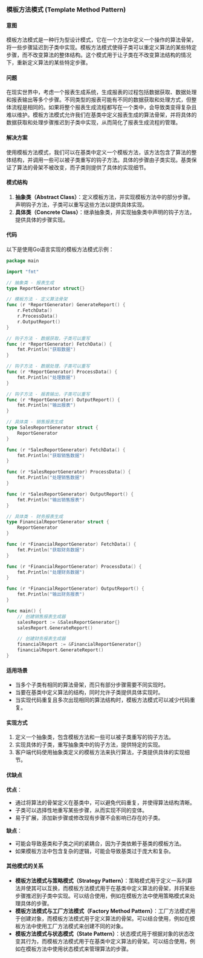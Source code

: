 ### 模板方法模式 (Template Method Pattern)

#### 意图
模板方法模式是一种行为型设计模式，它在一个方法中定义一个操作的算法骨架，将一些步骤延迟到子类中实现。模板方法模式使得子类可以重定义算法的某些特定步骤，而不改变算法的整体结构。这个模式用于让子类在不改变算法结构的情况下，重新定义算法的某些特定步骤。

#### 问题
在现实世界中，考虑一个报表生成系统，生成报表的过程包括数据获取、数据处理和报表输出等多个步骤。不同类型的报表可能有不同的数据获取和处理方式，但整体流程是相同的。如果将整个报表生成流程都写在一个类中，会导致类变得复杂且难以维护。模板方法模式允许我们在基类中定义报表生成的算法骨架，并将具体的数据获取和处理步骤推迟到子类中实现，从而简化了报表生成流程的管理。

#### 解决方案
使用模板方法模式，我们可以在基类中定义一个模板方法，该方法包含了算法的整体结构，并调用一些可以被子类重写的钩子方法。具体的步骤由子类实现。基类保证了算法的骨架不被改变，而子类则提供了具体的实现细节。

#### 模式结构
1. **抽象类（Abstract Class）**：定义模板方法，并实现模板方法中的部分步骤。声明钩子方法，子类可以重写这些方法以提供具体实现。
2. **具体类（Concrete Class）**：继承抽象类，并实现抽象类中声明的钩子方法，提供具体的步骤实现。

#### 代码
以下是使用Go语言实现的模板方法模式示例：

```go
package main

import "fmt"

// 抽象类 - 报表生成
type ReportGenerator struct{}

// 模板方法 - 定义算法骨架
func (r *ReportGenerator) GenerateReport() {
    r.FetchData()
    r.ProcessData()
    r.OutputReport()
}

// 钩子方法 - 数据获取，子类可以重写
func (r *ReportGenerator) FetchData() {
    fmt.Println("获取数据")
}

// 钩子方法 - 数据处理，子类可以重写
func (r *ReportGenerator) ProcessData() {
    fmt.Println("处理数据")
}

// 钩子方法 - 报表输出，子类可以重写
func (r *ReportGenerator) OutputReport() {
    fmt.Println("输出报表")
}

// 具体类 - 销售报表生成
type SalesReportGenerator struct {
    ReportGenerator
}

func (r *SalesReportGenerator) FetchData() {
    fmt.Println("获取销售数据")
}

func (r *SalesReportGenerator) ProcessData() {
    fmt.Println("处理销售数据")
}

func (r *SalesReportGenerator) OutputReport() {
    fmt.Println("输出销售报表")
}

// 具体类 - 财务报表生成
type FinancialReportGenerator struct {
    ReportGenerator
}

func (r *FinancialReportGenerator) FetchData() {
    fmt.Println("获取财务数据")
}

func (r *FinancialReportGenerator) ProcessData() {
    fmt.Println("处理财务数据")
}

func (r *FinancialReportGenerator) OutputReport() {
    fmt.Println("输出财务报表")
}

func main() {
    // 创建销售报表生成器
    salesReport := &SalesReportGenerator{}
    salesReport.GenerateReport()

    // 创建财务报表生成器
    financialReport := &FinancialReportGenerator{}
    financialReport.GenerateReport()
}
```

#### 适用场景
- 当多个子类有相同的算法骨架，而只有部分步骤需要不同实现时。
- 当要在基类中定义算法的结构，同时允许子类提供具体实现时。
- 当实现代码重复且多次出现相同的算法结构时，模板方法模式可以减少代码重复。

#### 实现方式
1. 定义一个抽象类，包含模板方法和一些可以被子类重写的钩子方法。
2. 实现具体的子类，重写抽象类中的钩子方法，提供特定的实现。
3. 客户端代码使用抽象类定义的模板方法来执行算法，子类提供具体的实现细节。

#### 优缺点
**优点**：
- 通过将算法的骨架定义在基类中，可以避免代码重复，并使得算法结构清晰。
- 子类可以选择性地重写某些步骤，从而实现不同的变体。
- 易于扩展，添加新步骤或修改现有步骤不会影响已存在的子类。

**缺点**：
- 可能会导致基类和子类之间的紧耦合，因为子类依赖于基类的模板方法。
- 如果模板方法中包含复杂的逻辑，可能会导致基类过于庞大和复杂。

#### 其他模式的关系
- **模板方法模式与策略模式（Strategy Pattern）**：策略模式用于定义一系列算法并使其可以互换，而模板方法模式用于在基类中定义算法的骨架，并将某些步骤推迟到子类中实现。可以结合使用，例如在模板方法中使用策略模式来处理具体的步骤。
- **模板方法模式与工厂方法模式（Factory Method Pattern）**：工厂方法模式用于创建对象，而模板方法模式用于定义算法的骨架。可以结合使用，例如在模板方法中使用工厂方法模式来创建不同的对象。
- **模板方法模式与状态模式（State Pattern）**：状态模式用于根据对象的状态改变其行为，而模板方法模式用于在基类中定义算法的骨架。可以结合使用，例如在模板方法中使用状态模式来管理算法的步骤。